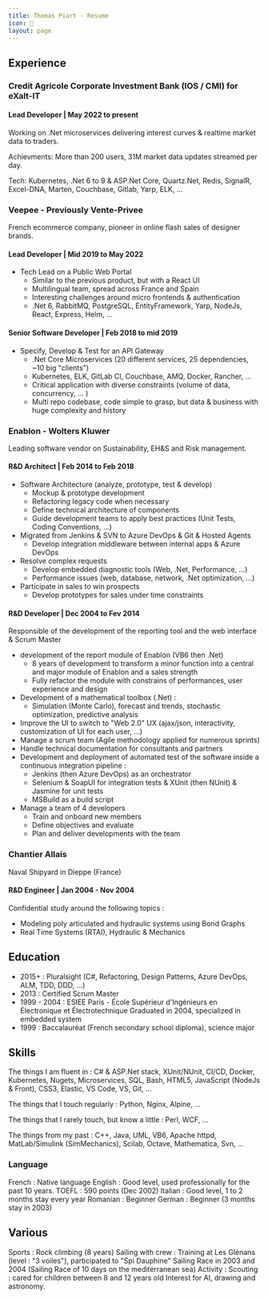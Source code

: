```yaml
---
title: Thomas Piart - Resume
icon: 📜
layout: page
---
```


## Experience

### Credit Agricole Corporate Investment Bank (IOS / CMI) for eXalt-IT

#### Lead Developer | May 2022 to present

Working on .Net microservices delivering interest curves & realtime market data to traders.

Achievments: More than 200 users, 31M market data updates streamed per day.

Tech: Kubernetes, .Net 6 to 9 & ASP.Net Core, Quartz.Net, Redis, SignalR, Excel-DNA, Marten, Couchbase, Gitlab, Yarp, ELK, ...

### Veepee - Previously Vente-Privee

French ecommerce company, pioneer in online flash sales of designer brands.

#### Lead Developer | Mid 2019 to May 2022

- Tech Lead on a Public Web Portal
  - Similar to the previous product, but with a React UI
  - Multilingual team, spread across France and Spain
  - Interesting challenges around micro frontends & authentication
  - .Net 6, RabbitMQ, PostgreSQL, EntityFramework, Yarp, NodeJs, React, Express, Helm, ...

#### Senior Software Developer | Feb 2018 to mid 2019

- Specify, Develop & Test for an API Gateway
  - .Net Core Microservices (20 different services, 25 dependencies, ~10 big "clients")
  - Kubernetes, ELK, GitLab CI, Couchbase, AMQ, Docker, Rancher, ...
  - Critical application with diverse constraints (volume of data, concurrency, ... )
  - Multi repo codebase, code simple to grasp, but data & business with huge complexity and history

### Enablon - Wolters Kluwer

Leading software vendor on Sustainability, EH&S and Risk management.

#### R&D Architect | Feb 2014 to Feb 2018

- Software Architecture (analyze, prototype, test & develop)
  - Mockup & prototype development
  - Refactoring legacy code when necessary
  - Define technical architecture of components
  - Guide development teams to apply best practices (Unit Tests, Coding Conventions, ...)
- Migrated from Jenkins & SVN to Azure DevOps & Git & Hosted Agents
  - Develop integration middleware between internal apps & Azure DevOps
- Resolve complex requests
  - Develop embedded diagnostic tools (Web, .Net, Performance, ...)
  - Performance issues (web, database, network, .Net optimization, ...)
- Participate in sales to win prospects
  - Develop prototypes for sales under time constraints

#### R&D Developer | Dec 2004 to Fev 2014

Responsible of the development of the reporting tool and the web interface & Scrum Master

- development of the report module of Enablon (VB6 then .Net)
  - 8 years of development to transform a minor function into a central and major module of Enablon and a sales strength
  - Fully refactor the module with constrains of performances, user experience and design
- Development of a mathematical toolbox (.Net) :
  - Simulation (Monte Carlo), forecast and trends, stochastic optimization, predictive analysis
- Improve the UI to switch to "Web 2.0" UX (ajax/json, interactivity, customization of UI for each user, ...)
- Manage a scrum team (Agile methodology applied for numerous sprints)
- Handle technical documentation for consultants and partners
- Development and deployment of automated test of the software inside a continuous integration pipeline :
  - Jenkins (then Azure DevOps) as an orchestrator
  - Selenium & SoapUI for integration tests & XUnit (then NUnit) & Jasmine for unit tests
  - MSBuild as a build script
- Manage a team of 4 developers
  - Train and onboard new members
  - Define objectives and evaluate
  - Plan and deliver developments with the team

### Chantier Allais

Naval Shipyard in Dieppe (France)

#### R&D Engineer | Jan 2004 - Nov 2004

Confidential study around the following topics :

- Modeling poly articulated and hydraulic systems using Bond Graphs
- Real Time Systems (RTAI), Hydraulic & Mechanics

## Education

- 2015+ : Pluralsight (C#, Refactoring, Design Patterns, Azure DevOps, ALM, TDD, DDD, ...)
- 2013 : Certified Scrum Master
- 1999 - 2004 : ESIEE Paris - École Supérieur d'Ingénieurs en Électronique et Électrotechnique
  Graduated in 2004, specialized in embedded system
- 1999 : Baccalauréat (French secondary school diploma), science major

## Skills

The things I am fluent in : C# & ASP.Net stack, XUnit/NUnit, CI/CD, Docker, Kubernetes, Nugets, Microservices, SQL, Bash, HTML5, JavaScript (NodeJs & Front), CSS3, Elastic, VS Code, VS, Git, ...

The things that I touch regularly : Python, Nginx, Alpine, ...

The things that I rarely touch, but know a little : Perl, WCF, ...

The things from my past : C++, Java, UML, VB6, Apache httpd, MatLab/Simulink (SimMechanics), Scilab, Octave, Mathematica, Svn, ...

### Language

French : Native language
English : Good level, used professionally for the past 10 years. TOEFL : 590 points (Dec 2002)
Italian : Good level, 1 to 2 months stay every year
Romanian : Beginner
German : Beginner (3 months stay in 2003)

## Various

Sports : Rock climbing (8 years)
Sailing with crew : Training at Les Glénans (level : "3 voiles"), participated to "Spi Dauphine" Sailing Race in 2003 and 2004 (Sailing Race of 10 days on the mediterranean sea)
Activity : Scouting : cared for children between 8 and 12 years old
Interest for AI, drawing and astronomy.
